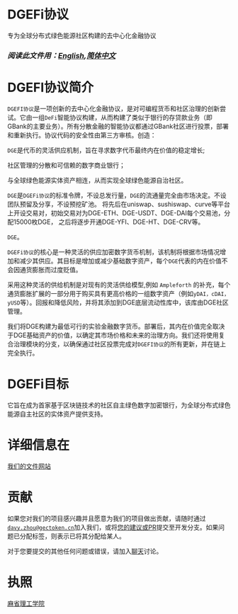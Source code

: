 
# DGEFi协议
专为全球分布式绿色能源社区构建的去中心化金融协议

### <em>阅读此文件用：[English](https://github.com/GECToken-DeFi/DGEFi/blob/master/README.md),[简体中文](https://github.com/GECToken-DeFi/DGEFi/blob/master/Readme.cn.md)</em>

# DGEFI协议简介
<code>DGEFI协议</code>是一项创新的去中心化金融协议，是对可编程货币和社区治理的创新尝试。它由一组<code>DeFi</code>智能协议构建，从而构建了类似于银行的存贷款业务（即GBank的主要业务）。所有分散金融的智能协议都通过GBank社区进行投票，部署和重新执行。协议代码的安全性由第三方审核。创造：

<code>DGE</code>是代币的灵活供应机制，旨在寻求数字代币最终内在价值的稳定增长;

社区管理的分散和可信赖的数字商业银行；

与全球绿色能源实体资产相连，从而实现全球绿色能源自治社区。

<code>DGE</code>是<code>DGEFi协议</code>的标准令牌，不设总发行量，<code>DGE</code>的流通量完全由市场决定。不设团队预留及分享，不设预挖矿池。
      将先后在uniswap、sushiswap、curve等平台上开设交易对，初始交易对为DGE-ETH、DGE-USDT、DGE-DAI每个交易池，分配15000枚DGE， 之后将逐步开通DGE-YFI、DGE-HT、DGE-CRV等。

<code>DGE</code>。

<code>DGEFi协议</code>的核心是一种灵活的供应加密数字货币机制，该机制将根据市场情况增加和减少其供应。其目标是增加或减少基础数字资产，每个<code>DGE</code>代表的内在价值不会因通货膨胀而过度贬值。

采用这种灵活的供给机制是对现有的灵活供给模型,例如 <code>Ampleforth</code> 的补充，每个通货膨胀扩展的一部分用于购买具有更高价格的一组数字资产（例如<code>yDAI，cDAI，yUSD</code>等）。回报和降低风险，并将其添加到DGE底层流动性库中，该库由DGE社区管理。

我们将DGE构建为最低可行的实验金融数字货币。部署后，其内在价值完全取决于DGE基础资产的价值，以确定其市场价格和未来的治理方向。我们还将使用复合治理模块的分支，以确保通过社区投票完成对<code>DGEFI协议</code>的所有更新，并在链上完全执行。

# DGEFi目标
它旨在成为首家基于区块链技术的社区自主绿色数字加密银行，为全球分布式绿色能源自主社区的实体资产提供支持。

# 详细信息在
[我们的文件网站](https://documents.dgefi.finance)

# 贡献
如果您对我们的项目感兴趣并且愿意为我们的项目做出贡献，请随时通过<code>davy.zhou@gectoken.cn</code>加入我们，或将[您的建议或PR](https://github.com/DGEFi)提交至开发分支。如果问题已分配标签，则表示已将其分配给某人。

对于您要提交的其他任何问题或错误，请加入[聊天](https://discord.com/invite/mD7Wz3E)讨论。

# 执照
[麻省理工学院](https://github.com/GECToken-DeFi/DGEFi/blob/master/LICENSE)
